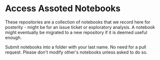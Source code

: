# Access Assoted Notebooks

These repositories are a collection of notebooks that we record here for posterity - might be for an issue ticket or exploratory analysis. A notebook might eventually be migrated to a new repository if it is deemed useful enough.

Submit notebooks into a folder with your last name. No need for a pull request. Please don't modify other's notebooks unless asked to do so.
